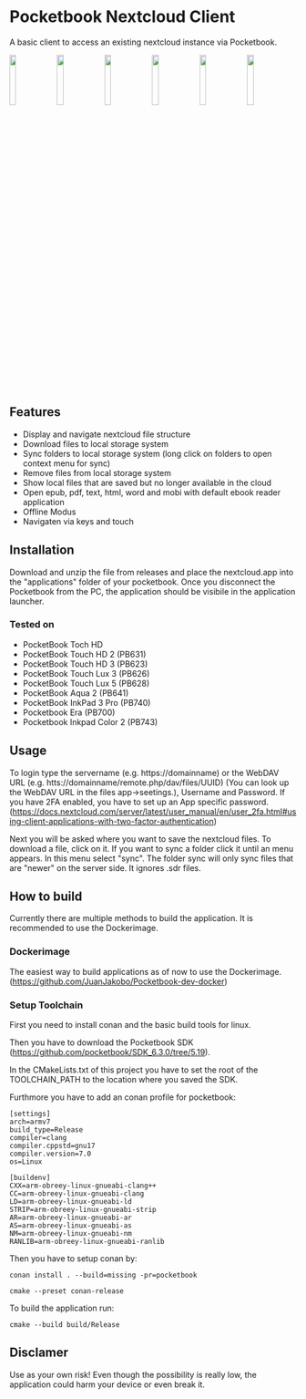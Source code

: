 # Pocketbook Nextcloud Client
A basic client to access an existing nextcloud instance via Pocketbook.

<img src="/screenshots/loginScreen.bmp" width="15%" height="15%">&nbsp;&nbsp;<img src="/screenshots/chooseStorageLocation.bmp" width="15%" height="15%">&nbsp;&nbsp;<img src="/screenshots/startScreen.bmp" width="15%" height="15%">&nbsp;&nbsp;<img src="/screenshots/menu.bmp" width="15%" height="15%">&nbsp;&nbsp;<img src="/screenshots/folderDialog.bmp" width="15%" height="15%">&nbsp;&nbsp;<img src="/screenshots/fileDialog.bmp" width="15%" height="15%">

## Features
* Display and navigate nextcloud file structure
* Download files to local storage system
* Sync folders to local storage system (long click on folders to open context menu for sync)
* Remove files from local storage system
* Show local files that are saved but no longer available in the cloud
* Open epub, pdf, text, html, word and mobi with default ebook reader application
* Offline Modus
* Navigaten via keys and touch

## Installation
Download and unzip the file from releases and place the nextcloud.app into the "applications" folder of your pocketbook. Once you disconnect the Pocketbook from the PC, the application should be visibile in the application launcher.

### Tested on
* PocketBook Toch HD
* PocketBook Touch HD 2 (PB631)
* PocketBook Touch HD 3 (PB623)
* PocketBook Touch Lux 3 (PB626)
* PocketBook Touch Lux 5 (PB628)
* PocketBook Aqua 2 (PB641)
* PocketBook InkPad 3 Pro (PB740)
* Pocketbook Era (PB700)
* Pocketbook Inkpad Color 2 (PB743)

## Usage
To login type the servername (e.g. https://domainname) or the WebDAV URL (e.g. htts://domainname/remote.php/dav/files/UUID) (You can look up the WebDAV URL in the files app->seetings.), Username and Password. If you have 2FA enabled, you have to set up an App specific password. (https://docs.nextcloud.com/server/latest/user_manual/en/user_2fa.html#using-client-applications-with-two-factor-authentication)

Next you will be asked where you want to save the nextcloud files. To download a file, click on it. If you want to sync a folder click it until an menu appears. In this menu select "sync". The folder sync will only sync files that are "newer" on the server side. It ignores .sdr files.

## How to build
Currently there are multiple methods to build the application. It is recommended to use the Dockerimage.

### Dockerimage
The easiest way to build applications as of now to use the Dockerimage. (https://github.com/JuanJakobo/Pocketbook-dev-docker)

### Setup Toolchain
First you need to install conan and the basic build tools for linux.

Then you have to download the Pocketbook SDK (https://github.com/pocketbook/SDK_6.3.0/tree/5.19).

In the CMakeLists.txt of this project you have to set the root of the TOOLCHAIN_PATH to the location where you saved the SDK.

Furthmore you have to add an conan profile for pocketbook:
```
[settings]
arch=armv7
build_type=Release
compiler=clang
compiler.cppstd=gnu17
compiler.version=7.0
os=Linux

[buildenv]
CXX=arm-obreey-linux-gnueabi-clang++
CC=arm-obreey-linux-gnueabi-clang
LD=arm-obreey-linux-gnueabi-ld
STRIP=arm-obreey-linux-gnueabi-strip
AR=arm-obreey-linux-gnueabi-ar
AS=arm-obreey-linux-gnueabi-as
NM=arm-obreey-linux-gnueabi-nm
RANLIB=arm-obreey-linux-gnueabi-ranlib
```

Then you have to setup conan by:

`conan install . --build=missing -pr=pocketbook`

`cmake --preset conan-release`

To build the application run:

`cmake --build build/Release`

## Disclamer
Use as your own risk!
Even though the possibility is really low, the application could harm your device or even break it.

